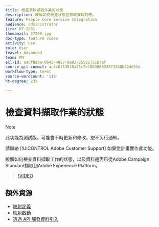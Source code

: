 ```yaml
---
title: 檢查資料擷取作業的狀態
description: 瞭解如何檢查狀態並修改資料對應。
feature: People Core Service Integration
audience: administrator
jira: KT-2831
thumbnail: 27268.jpg
doc-type: feature video
activity: use
role: User
leavel: Advanced
team: PM
exl-id: aa0f8abe-0b42-4957-8a82-25521751b7af
source-git-commit: ac4c6f136f8a71c7ef80386032871980b42dd51d
workflow-type: tm+mt
source-wordcount: '116'
ht-degree: 23%

---
```


# 檢查資料擷取作業的狀態

>[!NOTE]
>
>此功能為測試版，可能會不時更新和修改，恕不另行通知。
>
>請聯絡 [!UICONTROL Adobe Customer Support] 如果您計畫實作此功能。

瞭解如何檢查資料擷取工作的狀態，以及資料是否已從Adobe Campaign Standard擷取到Adobe Experience Platform。

>[!VIDEO](https://video.tv.adobe.com/v/27268?quality=12&learn=on)

## 額外資源

* [映射定義](https://experienceleague.adobe.com/docs/campaign-standard/using/integrating-with-adobe-cloud/adobe-experience-platform/data-connector/aep-mapping-definition.html)
* [映射啟動](https://experienceleague.adobe.com/docs/campaign-standard/using/integrating-with-adobe-cloud/adobe-experience-platform/data-connector/aep-mapping-activation.html)
* [透過 API 觸發資料引入](https://experienceleague.adobe.com/docs/campaign-standard/using/integrating-with-adobe-cloud/adobe-experience-platform/data-connector/aep-triggering-data-ingestion.html)
